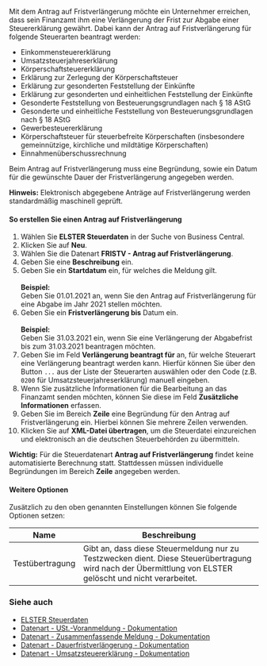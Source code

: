 Mit dem Antrag auf Fristverlängerung möchte ein Unternehmer erreichen, dass sein Finanzamt ihm eine Verlängerung der Frist zur Abgabe einer Steuererklärung gewährt. Dabei kann der Antrag auf Fristverlängerung für folgende Steuerarten beantragt werden:
- Einkommensteuererklärung
- Umsatzsteuerjahreserklärung
- Körperschaftsteuererklärung
- Erklärung zur Zerlegung der Körperschaftsteuer
- Erklärung zur gesonderten Feststellung der Einkünfte
- Erklärung zur gesonderten und einheitlichen Feststellung der Einkünfte
- Gesonderte Feststellung von Besteuerungsgrundlagen nach § 18 AStG
- Gesonderte und einheitliche Feststellung von Besteuerungsgrundlagen nach § 18 AStG
- Gewerbesteuererklärung
- Körperschaftsteuer für steuerbefreite Körperschaften (insbesondere gemeinnützige, kirchliche und mildtätige Körperschaften)
- Einnahmenüberschussrechnung

Beim Antrag auf Fristverlängerung muss eine Begründung, sowie ein Datum für die gewünschte Dauer der Fristverlängerung angegeben werden.

<div class="alert alert-info">
    <i class="fa-solid fa-lightbulb"></i> <strong>Hinweis:</strong> Elektronisch abgegebene Anträge auf Fristverlängerung werden standardmäßig maschinell geprüft.
</div>

#### So erstellen Sie einen Antrag auf Fristverlängerung
1. Wählen Sie **ELSTER Steuerdaten** in der Suche von Business Central.
2. Klicken Sie auf **Neu**.
3. Wählen Sie die Datenart **FRISTV - Antrag auf Fristverlängerung**.
4. Geben Sie eine **Beschreibung** ein.
5. Geben Sie ein **Startdatum** ein, für welches die Meldung gilt.<br><br>**Beispiel:**<br>Geben Sie 01.01.2021 an, wenn Sie den Antrag auf Fristverlängerung für eine Abgabe im Jahr 2021 stellen möchten.
6. Geben Sie ein **Fristverlängerung bis** Datum ein.<br><br>**Beispiel:**<br>Geben Sie 31.03.2021 ein, wenn Sie eine Verlängerung der Abgabefrist bis zum 31.03.2021 beantragen möchten.
7. Geben Sie im Feld **Verlängerung beantragt für** an, für welche Steuerart eine Verlängerung beantragt werden kann. Hierfür können Sie über den Button `...` aus der Liste der Steuerarten auswählen oder den Code (z.B. `0200` für Umsatzsteuerjahreserklärung) manuell eingeben.
8. Wenn Sie zusätzliche Informationen für die Bearbeitung an das Finanzamt senden möchten, können Sie diese im Feld **Zusätzliche Informationen** erfassen.
9. Geben Sie im Bereich **Zeile** eine Begründung für den Antrag auf Fristverlängerung ein. Hierbei können Sie mehrere Zeilen verwenden.
10. Klicken Sie auf **XML-Datei übertragen**, um die Steuerdatei einzureichen und elektronisch an die deutschen Steuerbehörden zu übermitteln.

<div class="alert alert-info">
    <i class="fa-solid fa-lightbulb"></i> <strong>Wichtig:</strong> Für die Steuerdatenart <b>Antrag auf Fristverlängerung</b> findet keine automatisierte Berechnung statt. Stattdessen müssen individuelle Begründungen im Bereich <b>Zeile</b> angegeben werden.
</div>

#### Weitere Optionen
Zusätzlich zu den oben genannten Einstellungen können Sie folgende Optionen setzen:

| Name | Beschreibung |
| --- | --- |
| Testübertragung | Gibt an, dass diese Steuermeldung nur zu Testzwecken dient. Diese Steuerübertragung wird nach der Übermittlung von ELSTER gelöscht und nicht verarbeitet. |

### Siehe auch
- [ELSTER Steuerdaten](../elster-tax-statements)
- [Datenart - USt.-Voranmeldung - Dokumentation](../elster-sales-vat-adv-notification/)
- [Datenart - Zusammenfassende Meldung - Dokumentation](../elster-recapulative-statement/)
- [Datenart - Dauerfristverlängerung - Dokumentation](../elster-permanent-time-limit-extension/)
- [Datenart - Umsatzsteuererklärung - Dokumentation](../elster-annual-vat-return/)